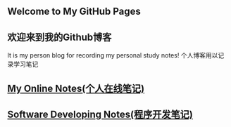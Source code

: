 ## Welcome to My GitHub Pages
## 欢迎来到我的Github博客

It is my person blog for recording my personal study notes!
个人博客用以记录学习笔记

## [My Online Notes(个人在线笔记)]()

## [Software Developing Notes(程序开发笔记)](https://github.com/SHK2018/shk2018.github.io/issues?q=is%3Aopen+is%3Aissue+project%3ASHK2018%2Fshk2018.github.io%2F1)
